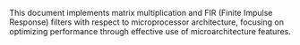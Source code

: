 This document implements matrix multiplication and FIR (Finite Impulse Response) filters with respect to microprocessor architecture, focusing on optimizing performance through effective use of microarchitecture features.
